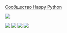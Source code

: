 [Сообщество Happy Python](http://vk.com/happython/ "ВК")

![](https://github-profile-summary-cards.vercel.app/api/cards/profile-details?username=vadimkolobanov&theme=solarized_dark)

![](https://github-profile-summary-cards.vercel.app/api/cards/most-commit-language?username=vadimkolobanov&theme=solarized_dark)
![](https://github-profile-summary-cards.vercel.app/api/cards/repos-per-language?username=vadimkolobanov&theme=solarized_dark)
![](https://github-profile-summary-cards.vercel.app/api/cards/stats?username=vadimkolobanov&theme=solarized_dark)
![](https://github-profile-summary-cards.vercel.app/api/cards/productive-time?username=vadimkolobanov&theme=solarized_dark)
